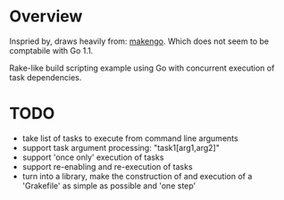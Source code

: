 # Overview

Inspried by, draws heavily from: [makengo](https://github.com/remogatto/makengo). Which does not seem to be comptabile with Go 1.1.

Rake-like build scripting example using Go with concurrent execution of task dependencies.


# TODO

* take list of tasks to execute from command line arguments
* support task argument processing: "task1[arg1,arg2]"
* support 'once only' execution of tasks
* support re-enabling and re-execution of tasks
* turn into a library, make the construction of and execution of a 'Grakefile' as simple as possible and 'one step'
